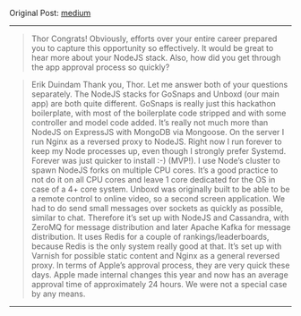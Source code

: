 Original Post:
[medium](https://medium.com/unboxd/how-i-built-an-app-with-500-000-users-in-5-days-on-a-100-server-77deeb238e83)

---

> Thor
Congrats! Obviously, efforts over your entire career prepared you to capture this opportunity so effectively. It would be great to hear more about your NodeJS stack. Also, how did you get through the app approval process so quickly?


> Erik Duindam
Thank you, Thor. Let me answer both of your questions separately.
The NodeJS stacks for GoSnaps and Unboxd (our main app) are both quite different. GoSnaps is really just this hackathon boilerplate, with most of the boilerplate code stripped and with some controller and model code added. It’s really not much more than NodeJS on ExpressJS with MongoDB via Mongoose. On the server I run Nginx as a reversed proxy to NodeJS. Right now I run forever to keep my Node processes up, even though I strongly prefer Systemd. Forever was just quicker to install :-) (MVP!). I use Node’s cluster to spawn NodeJS forks on multiple CPU cores. It’s a good practice to not do it on all CPU cores and leave 1 core dedicated for the OS in case of a 4+ core system.
Unboxd was originally built to be able to be a remote control to online video, so a second screen application. We had to do send small messages over sockets as quickly as possible, similar to chat. Therefore it’s set up with NodeJS and Cassandra, with ZeroMQ for message distribution and later Apache Kafka for message distribution. It uses Redis for a couple of rankings/leaderboards, because Redis is the only system really good at that. It’s set up with Varnish for possible static content and Nginx as a general reversed proxy.
In terms of Apple’s approval process, they are very quick these days. Apple made internal changes this year and now has an average approval time of approximately 24 hours. We were not a special case by any means.

---
